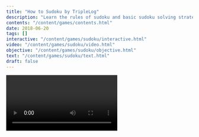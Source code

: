 ```yaml
---
title: "How to Sudoku by TripleLog"
description: "Learn the rules of sudoku and basic sudoku solving strategy with video, interactive puzzles, and tips."
contents: "/content/games/contents.html"
date: 2018-06-20
tags: []
interactive: "/content/games/sudoku/interactive.html"
video: "/content/games/sudoku/video.html"
objective: "/content/games/sudoku/objective.html"
text: "/content/games/sudoku/text.html"
draft: false
---
```


<video>Hello!</video>
